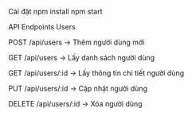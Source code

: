 Cài đặt
npm install
npm start

 API Endpoints
 Users

POST /api/users → Thêm người dùng mới

GET /api/users → Lấy danh sách người dùng

GET /api/users/:id → Lấy thông tin chi tiết người dùng

PUT /api/users/:id → Cập nhật người dùng

DELETE /api/users/:id → Xóa người dùng
